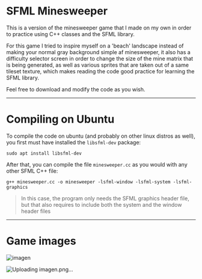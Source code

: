 # SFML Minesweeper

This is a version of the minesweeper game that I made
on my own in order to practice using C++ classes and the SFML
library.
 
For this game I tried to inspire myself on a 'beach' landscape
instead of making your normal gray background simple af minesweeper, 
it also has a difficulty selector screen in order to change the size
of the mine matrix that is being generated, as well as various sprites 
that are taken out of a same tileset texture, which makes reading the 
code good practice for learning the SFML library.
 
Feel free to download and modify the code as you wish.

---
# Compiling on Ubuntu
To compile the code on ubuntu (and probably on other linux distros
as well), you first must have installed the `libsfml-dev` package:
 
`sudo apt install libsfml-dev`

After that, you can compile the file `minesweeper.cc` as you would
with any other SFML C++ file:

`g++ minesweeper.cc -o minesweeper -lsfml-window -lsfml-system -lsfml-graphics`

> In this case, the program only needs the SFML graphics header file, but
> that also requires to include both the system and the window header files
>

---
# Game images
![imagen](https://github.com/iikerm/sfml-minesweeper/assets/151840754/767fc612-1a08-4870-a5e2-3fd47974e518)

![Uploading imagen.png…]()
